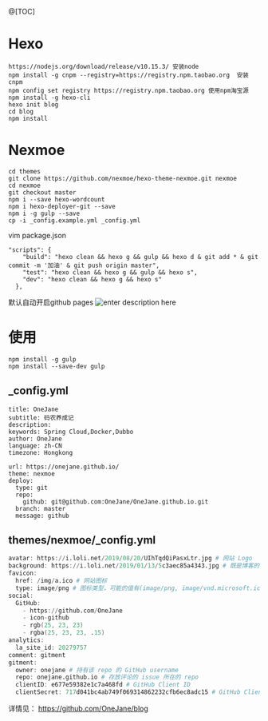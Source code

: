 @[TOC]

# Hexo

``` 
https://nodejs.org/download/release/v10.15.3/ 安装node
npm install -g cnpm --registry=https://registry.npm.taobao.org	安装cnpm
npm config set registry https://registry.npm.taobao.org	使用npm淘宝源
npm install -g hexo-cli
hexo init blog
cd blog
npm install
```

# Nexmoe

``` 
cd themes
git clone https://github.com/nexmoe/hexo-theme-nexmoe.git nexmoe
cd nexmoe
git checkout master
npm i --save hexo-wordcount
npm i hexo-deployer-git --save 
npm i -g gulp --save
cp -i _config.example.yml _config.yml
```
vim package.json

``` 
"scripts": {
    "build": "hexo clean && hexo g && gulp && hexo d & git add * & git commit -m '加油' & git push origin master",
    "test": "hexo clean && hexo g && gulp && hexo s",
    "dev": "hexo clean && hexo g && hexo s"
  },
``` 
默认自动开启github pages
![enter description here](https://www.github.com/OneJane/blog/raw/master/小书匠/1566209438050.png)
# 使用

``` 
npm install -g gulp
npm install --save-dev gulp
```

## _config.yml

``` avrasm
title: OneJane
subtitle: 码农养成记
description: 
keywords: Spring Cloud,Docker,Dubbo
author: OneJane
language: zh-CN
timezone: Hongkong

url: https://onejane.github.io/
theme: nexmoe
deploy:
  type: git
  repo:
    github: git@github.com:OneJane/OneJane.github.io.git
  branch: master
  message: github
```
## themes/nexmoe/_config.yml

``` awk
avatar: https://i.loli.net/2019/08/20/UIhTqdQiPasxLtr.jpg # 网站 Logo
background: https://i.loli.net/2019/01/13/5c3aec85a4343.jpg # 既是博客的背景，又是文章默认头图
favicon:
  href: /img/a.ico # 网站图标
  type: image/png # 图标类型，可能的值有(image/png, image/vnd.microsoft.icon, image/x-icon, image/gif)
social:
  GitHub:
    - https://github.com/OneJane
    - icon-github
    - rgb(25, 23, 23)
    - rgba(25, 23, 23, .15)  
analytics:
  la_site_id: 20279757
comment: gitment
gitment:
  owner: onejane # 持有该 repo 的 GitHub username
  repo: onejane.github.io # 存放评论的 issue 所在的 repo
  clientID: e677e59382e1c7a468fd # GitHub Client ID
  clientSecret: 717d041bc4ab749f069314862232cfb6ec8adc15 # GitHub Client Secret
```

详情见：
https://github.com/OneJane/blog
